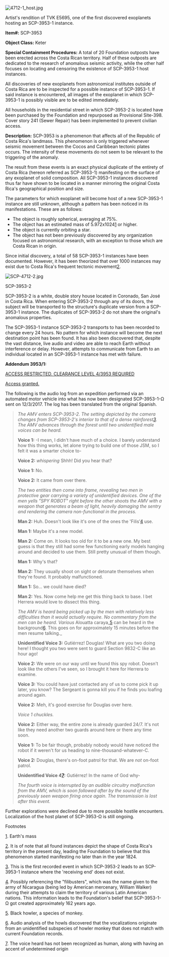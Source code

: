 ![4712-1_host.jpg](http://scp-wiki.wdfiles.com/local--files/scp-3953/4712-1_host.jpg)

Artist's rendition of TVK E5695, one of the first discovered exoplanets hosting an SCP-3953-1 instance.

**Item#:** SCP-3953

**Object Class:** Keter

**Special Containment Procedures:** A total of 20 Foundation outposts have been erected across the Costa Rican territory. Half of these outposts are dedicated to the research of anomalous seismic activity, while the other half focuses on locating and censoring the existence of SCP-3953-1 host instances.

All discoveries of new exoplanets from astronomical institutes outside of Costa Rica are to be inspected for a possible instance of SCP-3953-1. If said instance is encountered, all images of the exoplanet in which SCP-3953-1 is possibly visible are to be edited immediately.

All households in the residential street in which SCP-3953-2 is located have been purchased by the Foundation and repurposed as Provisional Site-398. Cover story 241 (Sewer Repair) has been implemented to prevent civilian access.

**Description:** SCP-3953 is a phenomenon that affects all of the Republic of Costa Rica's landmass. This phenomenon is only triggered whenever seismic movement between the Cocos and Caribbean tectonic plates occurs. The intensity of these movements do not seem to be relevant to the triggering of the anomaly.

The result from these events is an exact physical duplicate of the entirety of Costa Rica (hereon referred as SCP-3953-1) manifesting on the surface of any exoplanet of solid composition. All SCP-3953-1 instances discovered thus far have shown to be located in a manner mirroring the original Costa Rica's geographical position and size.

The parameters for which exoplanet will become host of a new SCP-3953-1 instance are still unknown, although a pattern has been noticed in its manifestations. These are as follows:

*   The object is roughly spherical, averaging at 75%.
*   The object has an estimated mass of 5.972x1024[1](javascript:;) or higher.
*   The object is currently orbiting a star.
*   The object has not been previously discovered by any organization focused on astronomical research, with an exception to those which are Costa Rican in origin.

Since initial discovery, a total of 58 SCP-3953-1 instances have been documented. However, it has been theorized that over 1000 instances may exist due to Costa Rica's frequent tectonic movement[2](javascript:;).

![SCP-4712-2.jpg](http://www.scp-wiki.net/local--files/scp-3953/SCP-4712-2.jpg)

SCP-3953-2

SCP-3953-2 is a white, double story house located in Coronado, San José in Costa Rica. When entering SCP-3953-2 through any of its doors, the subject will be transported to the structure's duplicate version from a SCP-3953-1 instance. The duplicates of SCP-3953-2 do not share the original's anomalous properties.

The SCP-3953-1 instance SCP-3953-2 transports to has been recorded to change every 24 hours. No pattern for which instance will become the next destination point has been found. It has also been discovered that, despite the vast distance, live audio and video are able to reach Earth without interference or delay. However, attempts to communicate from Earth to an individual located in an SCP-3953-1 instance has met with failure.

**Addendum 3953/1:**

[ACCESS RESTRICTED. CLEARANCE LEVEL 4/3953 REQUIRED](javascript:;)

[Access granted.](javascript:;)

The following is the audio log from an expedition performed via an automated motor vehicle into what has now been designated SCP-3953-1-Ω sent on 12/3/2017. The log has been translated from the original Spanish.

> _The AMV enters SCP-3953-2. The setting depicted by the camera changes from SCP-3953-2's interior to that of a dense rainforest[3](javascript:;). The AMV advances through the forest until two unidentified male voices can be heard._
> 
> **Voice 1:** -I mean, I didn't have much of a choice. I barely understand how this thing works, let alone trying to build one of those JSM, so I felt it was a smarter choice to-
> 
> **Voice 2:** _whispering_ Shhh! Did you hear that?
> 
> **Voice 1:** No.
> 
> **Voice 2:** It came from over there.
> 
> _The two entities then come into frame, revealing two men in protective gear carrying a variety of unidentified devices. One of the men yells "SPY ROBOT" right before the other shoots the AMV with a weapon that generates a beam of light, heavily damaging the sentry and rendering the camera non-functional in the process._
> 
> **Man 2:** Huh. Doesn't look like it's one of the ones the 'Filis'[4](javascript:;) use.
> 
> **Man 1:** Maybe it's a new model.
> 
> **Man 2:** Come on. It looks too old for it to be a new one. My best guess is that they still had some few functioning early models hanging around and decided to use them. Still pretty unusual of them though.
> 
> **Man 1:** Why's that?
> 
> **Man 2:** They usually shoot on sight or detonate themselves when they're found. It probably malfunctioned.
> 
> **Man 1:** So… we could have died?
> 
> **Man 2:** Yes. Now come help me get this thing back to base. I bet Herrera would love to dissect this thing.
> 
> _The AMV is heard being picked up by the men with relatively less difficulties than it would actually require. No commentary from the men can be heard. Various_ Alouatta caraya_[5](javascript:;) can be heard in the background[6](javascript:;). This goes on for approximately 15 minutes before the men resume talking._
> 
> **Unidentified Voice 3:** Gutiérrez! Douglas! What are you two doing here! I thought you two were sent to guard Section 9832-C like an hour ago!
> 
> **Voice 2:** We were on our way until we found this spy robot. Doesn't look like the others I've seen, so I brought it here for Herrera to examine.
> 
> **Voice 3:** You could have just contacted any of us to come pick it up later, you know? The Sergeant is gonna kill you if he finds you loafing around again.
> 
> **Voice 2:** Meh, it's good exercise for Douglas over here.
> 
> _Voice 1 chuckles._
> 
> **Voice 2:** Either way, the entire zone is already guarded 24/7. It's not like they need another two guards around here or there any time soon.
> 
> **Voice 1:** To be fair though, probably nobody would have noticed the robot if it weren't for us heading to nine-thousand-whatever-C.
> 
> **Voice 2:** Douglas, there's on-foot patrol for that. We are _not_ on-foot patrol.
> 
> **Unidentified Voice 4[7](javascript:;):** Gutiérrez! In the name of God why-
> 
> _The fourth voice is interrupted by an audible circuitry malfunction from the AMV, which is soon followed after by the sound of the previously seen weapon firing once again. The transmission is lost after this event._

Further explorations were declined due to more possible hostile encounters. Localization of the host planet of SCP-3953-Ω is still ongoing.

Footnotes

[1](javascript:;). Earth's mass

[2](javascript:;). It is of note that all found instances depict the shape of Costa Rica's territory in the present day, leading the Foundation to believe that this phenomenon started manifesting no later than in the year 1824.

[3](javascript:;). This is the first recorded event in which SCP-3953-2 leads to an SCP-3953-1 instance where the 'receiving end' does not exist.

[4](javascript:;). Possibly referencing the "filibusters", which was the name given to the army of Nicaragua (being led by American mercenary, William Walker) during their attempts to claim the territory of various Latin American nations. This information leads to the Foundation's belief that SCP-3953-1-Ω got created approximately 162 years ago.

[5](javascript:;). Black howler, a species of monkey.

[6](javascript:;). Audio analysis of the howls discovered that the vocalizations originate from an unidentified subspecies of howler monkey that does not match with current Foundation records.

[7](javascript:;). The voice heard has not been recognized as human, along with having an accent of undetermined origin